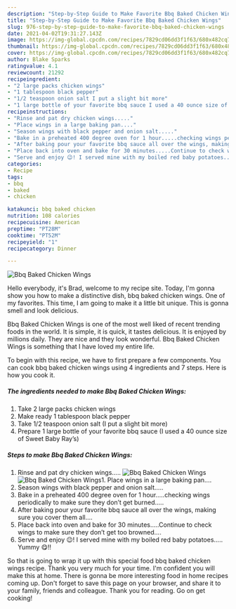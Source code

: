 ```yaml
---
description: "Step-by-Step Guide to Make Favorite Bbq Baked Chicken Wings"
title: "Step-by-Step Guide to Make Favorite Bbq Baked Chicken Wings"
slug: 976-step-by-step-guide-to-make-favorite-bbq-baked-chicken-wings
date: 2021-04-02T19:31:27.143Z
image: https://img-global.cpcdn.com/recipes/7829cd06dd3f1f63/680x482cq70/bbq-baked-chicken-wings-recipe-main-photo.jpg
thumbnail: https://img-global.cpcdn.com/recipes/7829cd06dd3f1f63/680x482cq70/bbq-baked-chicken-wings-recipe-main-photo.jpg
cover: https://img-global.cpcdn.com/recipes/7829cd06dd3f1f63/680x482cq70/bbq-baked-chicken-wings-recipe-main-photo.jpg
author: Blake Sparks
ratingvalue: 4.1
reviewcount: 21292
recipeingredient:
- "2 large packs chicken wings"
- "1 tablespoon black pepper"
- "1/2 teaspoon onion salt I put a slight bit more"
- "1 large bottle of your favorite bbq sauce I used a 40 ounce size of Sweet Baby Rays"
recipeinstructions:
- "Rinse and pat dry chicken wings....."
- "Place wings in a large baking pan...."
- "Season wings with black pepper and onion salt....."
- "Bake in a preheated 400 degree oven for 1 hour.....checking wings periodically to make sure they don’t get burned....."
- "After baking pour your favorite bbq sauce all over the wings, making sure you cover them all...."
- "Place back into oven and bake for 30 minutes.....Continue to check wings to make sure they don’t get too browned...."
- "Serve and enjoy 😉! I served mine with my boiled red baby potatoes..... Yummy 😋!!"
categories:
- Recipe
tags:
- bbq
- baked
- chicken

katakunci: bbq baked chicken 
nutrition: 108 calories
recipecuisine: American
preptime: "PT28M"
cooktime: "PT52M"
recipeyield: "1"
recipecategory: Dinner

---
```



![Bbq Baked Chicken Wings](https://img-global.cpcdn.com/recipes/7829cd06dd3f1f63/680x482cq70/bbq-baked-chicken-wings-recipe-main-photo.jpg)

Hello everybody, it's Brad, welcome to my recipe site. Today, I'm gonna show you how to make a distinctive dish, bbq baked chicken wings. One of my favorites. This time, I am going to make it a little bit unique. This is gonna smell and look delicious.



Bbq Baked Chicken Wings is one of the most well liked of recent trending foods in the world. It is simple, it is quick, it tastes delicious. It is enjoyed by millions daily. They are nice and they look wonderful. Bbq Baked Chicken Wings is something that I have loved my entire life.


To begin with this recipe, we have to first prepare a few components. You can cook bbq baked chicken wings using 4 ingredients and 7 steps. Here is how you cook it.

<!--inarticleads1-->

##### The ingredients needed to make Bbq Baked Chicken Wings:

1. Take 2 large packs chicken wings
1. Make ready 1 tablespoon black pepper
1. Take 1/2 teaspoon onion salt (I put a slight bit more)
1. Prepare 1 large bottle of your favorite bbq sauce (I used a 40 ounce size of Sweet Baby Ray’s)




<!--inarticleads2-->

##### Steps to make Bbq Baked Chicken Wings:

1. Rinse and pat dry chicken wings.....
<img src="https://img-global.cpcdn.com/steps/94aaa528dc2a1b7d/160x128cq70/bbq-baked-chicken-wings-recipe-step-1-photo.jpg" alt="Bbq Baked Chicken Wings"><img src="https://img-global.cpcdn.com/steps/a90401f885f572f9/160x128cq70/bbq-baked-chicken-wings-recipe-step-1-photo.jpg" alt="Bbq Baked Chicken Wings">1. Place wings in a large baking pan....
1. Season wings with black pepper and onion salt.....
1. Bake in a preheated 400 degree oven for 1 hour.....checking wings periodically to make sure they don’t get burned.....
1. After baking pour your favorite bbq sauce all over the wings, making sure you cover them all....
1. Place back into oven and bake for 30 minutes.....Continue to check wings to make sure they don’t get too browned....
1. Serve and enjoy 😉! I served mine with my boiled red baby potatoes..... Yummy 😋!!




So that is going to wrap it up with this special food bbq baked chicken wings recipe. Thank you very much for your time. I'm confident you will make this at home. There is gonna be more interesting food in home recipes coming up. Don't forget to save this page on your browser, and share it to your family, friends and colleague. Thank you for reading. Go on get cooking!
